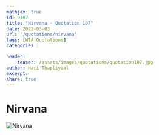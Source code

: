 ```yaml
---
mathjax: true
id: 9107
title: "Nirvana - Quotation 107"
date: 2022-03-03
url: '/quotations/nirvana'
tags: [WIA Quotations] 
categories: 

header:
    teaser: /assets/images/quotations/quotation107.jpg
author: Hari Thapliyaal 
excerpt:
share: true 
---
```


# Nirvana

![Nirvana](/assets/images/quotations/quotation107.jpg)
